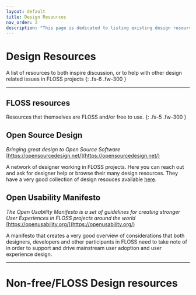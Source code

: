 ```yaml
---
layout: default
title: Design Resources
nav_order: 3
description: "This page is dedicated to listing existing design resources available to FLOSS projects and communities"
---
```


# Design Resources
A list of resources to both inspire discussion, or to help with other design related issues in FLOSS projects
{: .fs-6 .fw-300 }

---

## FLOSS resources
Resources that themselves are FLOSS and/or free to use.
{: .fs-5 .fw-300 }  

## Open Source Design
*Bringing great design to Open Source Software*  
[https://opensourcedesign.net/](https://opensourcedesign.net/)

A network of designer working in FLOSS projects. Here you can reach out and ask for designer help or browse their many design resources. They have a very good collection of design resouces available [here](https://opensourcedesign.net/resources/).

## Open Usability Manifesto
*The Open Usability Manifesto is a set of guidelines for creating stronger User Experiences in FLOSS projects around the world*  
[https://openusability.org/](https://openusability.org/)

A manifesto that creates a very good overview of considerations that both designers, developers and other participants in FLOSS need to take note of in order to support and drive mainstream user adoption and user experience design.  



---

# Non-free/FLOSS Design resources  

